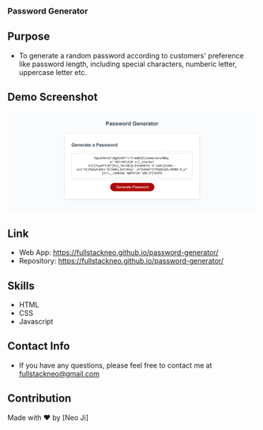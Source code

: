 ### Password Generator

## Purpose

- To generate a random password according to customers' preference like password length, including special characters, numberic letter, uppercase letter etc.

## Demo Screenshot

![image](https://github.com/fullstackneo/password-generator/blob/main/screenshots/screenshot.png)

## Link

- Web App: https://fullstackneo.github.io/password-generator/
- Repository: https://fullstackneo.github.io/password-generator/

## Skills

- HTML
- CSS
- Javascript

## Contact Info

- If you have any questions, please feel free to contact me at fullstackneo@gmail.com

## Contribution

Made with ❤️ by [Neo Ji]
